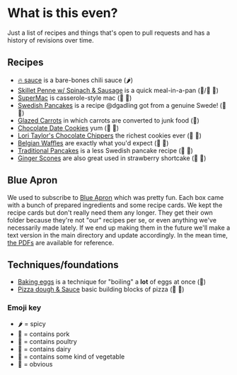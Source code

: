 # What is this even?
Just a list of recipes and things that's open to pull requests and has a history of revisions over time.

## Recipes
- [:fire: sauce](firesauce.md) is a bare-bones chili sauce (:hot_pepper:)
- [Skillet Penne w/ Spinach & Sausage](skillet-penne.md) is a quick meal-in-a-pan (:pig:/:chicken: :leaves:)
- [SuperMac](mac-n-chz.md) is casserole-style mac (:milk_glass: :egg:)
- [Swedish Pancakes](swedish-pancakes.md) is a recipe @dgadling got from a genuine Swede! (:egg: :milk_glass:)
- [Glazed Carrots](carrots.md) in which carrots are converted to junk food (:leaves:)
- [Chocolate Date Cookies](chocodate.md) yum (:milk_glass: :egg:)
- [Lori Taylor's Chocolate Chippers](chippers.md) the richest cookies ever (:milk_glass: :egg:)
- [Belgian Waffles](belgian-waffles.md) are exactly what you'd expect (:milk_glass: :egg:)
- [Traditional Pancakes](pancakes.md) is a less Swedish pancake recipe (:milk_glass: :egg:)
- [Ginger Scones](gingerscones.md) are also great used in strawberry shortcake (:milk_glass: :egg:)

## Blue Apron
We used to subscribe to [Blue Apron](https://www.blueapron.com) which was pretty fun. Each box came with a bunch of prepared ingredients and some recipe cards. We kept the recipe cards but don't really need them any longer. They get their own folder because they're not "our" recipes per se, or even anything we've necessarily made lately. If we end up making them in the future we'll make a text version in the main directory and update accordingly. In the mean time, [the PDFs](blue-apron/) are available for reference.

## Techniques/foundations
- [Baking eggs](baked-eggs.md) is a technique for "boiling" a **lot** of eggs at once (:egg:)
- [Pizza dough & Sauce](pizza.md) basic building blocks of pizza (:leaves: :milk_glass:)

### Emoji key
- :hot_pepper: = spicy
- :pig: = contains pork
- :chicken: = contains poultry
- :milk_glass: = contains dairy
- :leaves: = contains some kind of vegetable
- :egg: = obvious

